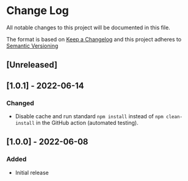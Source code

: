 # Change Log

All notable changes to this project will be documented in this file.

The format is based on [Keep a Changelog](http://keepachangelog.com/) and this project adheres to [Semantic Versioning](https://semver.org/spec/v2.0.0.html)

## [Unreleased]

## [1.0.1] - 2022-06-14

### Changed

- Disable cache and run standard `npm install` instead of `npm clean-install` in the GitHub action (automated testing).

## [1.0.0] - 2022-06-08

### Added

- Initial release